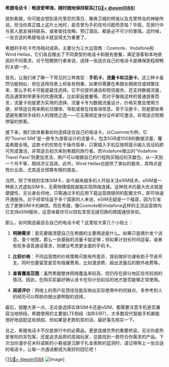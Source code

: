 **希腊电话卡：畅游爱琴海，随时随地保持联系[[TG💪+ @esim1088](https://t.me/s/esim1088)]**

提到希腊，你可能会想到圣托里尼的落日、雅典卫城的辉煌以及克里特岛的神秘传说。但当你真正踏上这片土地时，是否曾为手机信号问题而苦恼？毕竟，在旅行中与家人朋友保持联系，或者查找攻略、预订酒店，都是必不可少的事情。这时候，一张合适的希腊电话卡就显得尤为重要了。

希腊的手机卡市场相对成熟，主要分为三大运营商：Cosmote、Vodafone和Wind Hellas。它们各自推出了不同类型的电话卡和服务套餐，满足游客和本地居民的不同需求。对于短期旅行者来说，选择一张适合自己的电话卡是确保旅程顺畅的关键一步。

首先，让我们来了解一下常见的三种类型：**手机卡、流量卡和注册卡**。这三种卡虽然功能相似，但在适用场景上却各有侧重。如果你需要在希腊长期居住或频繁往来，那么手机卡可能是最佳选择。它不仅提供通话和短信服务，还支持数据流量，而且通常附带更多的优惠政策，比如家庭套餐等。而对于像我这样的普通游客而言，流量卡则是更为实用的选择。流量卡专为数据流量设计，价格实惠且使用方便，非常适合用来刷社交媒体、导航或者在线查询信息。至于注册卡，则是那些希望避免繁琐手续的人的理想之选——它无需绑定身份证件即可激活，非常适合短期停留的旅客。

接下来，我们具体看看如何选择适合自己的电话卡。以Cosmote为例，它的“Tourist SIM”是一款专为游客设计的流量卡，包含5GB或10GB的数据流量，覆盖希腊全境。这款卡的优势在于操作简单，只需插入手机后按照提示输入验证码即可完成激活，非常适合初次来到希腊的旅行者。而Vodafone推出的“Vodafone Travel Pass”则更加灵活，用户可以根据自己的行程购买相应的天数包，从一天到一个月不等，既经济又高效。此外，Wind Hellas也提供了类似的服务，其特点是性价比高，尤其适合预算有限的朋友。

当然，除了传统的实体SIM卡，如今越来越多的人开始关注eSIM技术。eSIM是一种嵌入式虚拟SIM卡，无需物理插拔就能实现网络连接。这种技术的最大优点就是便捷性，无论身处何地，只需通过手机应用下载运营商提供的配置文件，即可快速开通服务。对于经常往返于多个国家的人来说，eSIM无疑是一个福音，因为它省去了更换SIM卡的麻烦。而在希腊，像Cosmote和Vodafone这样的主流运营商均已支持eSIM服务，这意味着你可以轻松享受无缝切换的跨国通信体验。

那么，如何挑选最适合自己的电话卡呢？这里给大家几个小贴士：

1. **明确需求**：首先要搞清楚自己在希腊的主要用途是什么。如果只是偶尔发个消息、查个地图，那么一张基础的流量卡就足够；但如果计划长时间逗留，或者有较多语音通话需求，则建议考虑更全面的手机卡。
   
2. **比较价格**：不同运营商的价格策略可能有所差异，提前做好功课有助于节省开支。同时也要留意是否有隐藏费用，比如漫游费、超出流量后的额外收费等。

3. **查看覆盖范围**：虽然希腊整体网络覆盖率较高，但仍存在部分地区信号较弱的情况。因此，在购买前最好确认该卡在你计划前往的地方是否能够正常使用。

4. **阅读评价**：网络上的用户反馈往往能反映出实际使用中的优缺点，多参考别人的经历可以帮助你做出更明智的选择。

最后，提醒大家一点，无论是选择实体SIM卡还是eSIM，都需要注意手机是否兼容当地频段。希腊使用的主要是LTE频段（如B3/B7），大多数现代智能手机都能很好地适配这些频段，但如果是老款机型的话，最好事先核实一下。

总之，希腊电话卡不仅是旅行中的必需品，更是连接世界的重要桥梁。无论你是热爱冒险的背包客，还是追求品质的高端玩家，总能找到一款符合你需求的产品。下次当你漫步在米科诺斯的小巷或是沉醉于扎金索斯的蓝洞时，请记得带上一张合适的电话卡，让每一次通话都成为美好的回忆吧！

[[TG💪+ @esim1088](https://t.me/s/esim1088) ![Image](https://i.postimg.cc/4NQfJmqS/Snipaste-2025-05-13-00-14-12.png)]